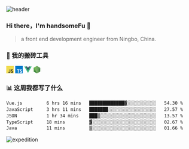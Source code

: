 ![header](https://raw.githubusercontent.com/fzq1998/fzq1998/master/header.png)

### Hi there，I'm handsomeFu 👋

> a front end development engineer from Ningbo, China.

### 🔧 我的搬砖工具
<code><img height="20" src="https://raw.githubusercontent.com/github/explore/80688e429a7d4ef2fca1e82350fe8e3517d3494d/topics/javascript/javascript.png" alt="javascript"></code>
<code><img height="20" src="https://raw.githubusercontent.com/github/explore/80688e429a7d4ef2fca1e82350fe8e3517d3494d/topics/typescript/typescript.png" alt="typescript"></code>
<code><img height="20" src="https://raw.githubusercontent.com/github/explore/80688e429a7d4ef2fca1e82350fe8e3517d3494d/topics/vue/vue.png" alt="vue"></code>
<code><img height="20" src="https://raw.githubusercontent.com/github/explore/80688e429a7d4ef2fca1e82350fe8e3517d3494d/topics/nodejs/nodejs.png" alt="nodejs"></code>



### 📊 这周我都写了什么
<!--START_SECTION:waka-->

```txt
Vue.js         6 hrs 16 mins   █████████████▓░░░░░░░░░░░   54.30 %
JavaScript     3 hrs 11 mins   ███████░░░░░░░░░░░░░░░░░░   27.57 %
JSON           1 hr 34 mins    ███▒░░░░░░░░░░░░░░░░░░░░░   13.57 %
TypeScript     18 mins         ▓░░░░░░░░░░░░░░░░░░░░░░░░   02.67 %
Java           11 mins         ▒░░░░░░░░░░░░░░░░░░░░░░░░   01.66 %
```

<!--END_SECTION:waka-->


![expedition](https://raw.githubusercontent.com/fzq1998/fzq1998/master/expedition.gif)

